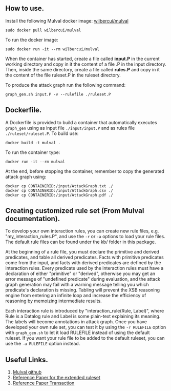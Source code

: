 ## How to use.

Install the following Mulval docker image: [wilbercui/mulval][1]
```
sudo docker pull wilbercui/mulval
```

To run the docker image:
```
sudo docker run -it --rm wilbercui/mulval
```

When the container has started, create a file called **input.P** in the current working directory and copy in it the content of a file .P in the input directory. Then, inside the same directory, create a file called **rules.P** and copy in it the content of the file ruleset.P in the ruleset directory.

To produce the attack graph run the following command:
```
graph_gen.sh input.P -v --rulefile ./ruleset.P
```

## Dockerfile.
A Dockerfile is provided to build a container that automatically executes `graph_gen` using as input file `./input/input.P` and as rules file `./ruleset/ruleset.P`.
To build use:
```
docker build -t mulval .
```

To run the container type:
```
docker run -it --rm mulval
```

At the end, before stopping the container, remember to copy the generated attack graph using:
```
docker cp CONTAINERID:/input/AttackGraph.txt ./
docker cp CONTAINERID:/input/AttackGraph.csv ./
docker cp CONTAINERID:/input/AttackGraph.pdf ./
```

## Creating customized rule set (From Mulval documentation).

To develop your own interaction rules, you can create new rule files, e.g. "my_interaction_rules.P", and use the `-r` or `-a` options to load your rule files. The default rule files can be found under the kb/ folder in this package.

At the beginning of a rule file, you must declare the primitive and derived predicates, and table all derived predicates. Facts with primitive predicates come from the input, and facts with derived predicates are defined by the interaction rules. Every predicate used by the interaction rules must have a declaration of either "primitive" or "derived", otherwise you may get an error message of "undefined predicate" during evaluation, and the attack graph generation may fail with a warning message telling you which predicate's declaration is missing. Tabling will prevent the XSB reasoning engine from entering an infinite loop and increase the efficiency of reasoning by memoizing intermediate results.

Each interaction rule is introduced by "interaction_rule(Rule, Label)", where Rule is a Datalog rule and Label is some plain-text explaining its meaning. The labels will become annotations in attack graph. 
Once you have developed your own rule set, you can test it by using the `-r RULEFILE` option with `graph_gen.sh` to let it load RULEFILE instead of using the default ruleset. If you want your rule file to be added to the default ruleset, you can use the `-a RULEFILE` option instead.

## Useful Links.
1. [Mulval github][2]
2. [Reference Paper for the extended ruleset][3]
3. [Reference Paper Transaction][4]

[1]: https://hub.docker.com/r/wilbercui/mulval
[2]: https://github.com/risksense/mulval/tree/master
[3]: https://arxiv.org/pdf/1906.09786.pdf
[4]: https://ieeexplore.ieee.org/stamp/stamp.jsp?tp=&arnumber=9277665